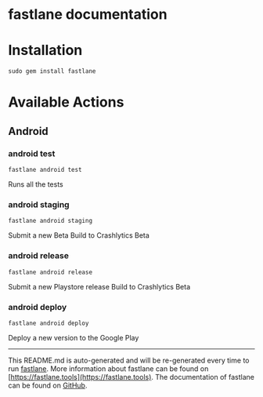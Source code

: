 fastlane documentation
================
# Installation
```
sudo gem install fastlane
```
# Available Actions
## Android
### android test
```
fastlane android test
```
Runs all the tests
### android staging
```
fastlane android staging
```
Submit a new Beta Build to Crashlytics Beta
### android release
```
fastlane android release
```
Submit a new Playstore release Build to Crashlytics Beta
### android deploy
```
fastlane android deploy
```
Deploy a new version to the Google Play

----

This README.md is auto-generated and will be re-generated every time to run [fastlane](https://fastlane.tools).
More information about fastlane can be found on [https://fastlane.tools](https://fastlane.tools).
The documentation of fastlane can be found on [GitHub](https://github.com/fastlane/fastlane/tree/master/fastlane).